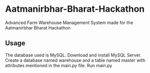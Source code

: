 # Aatmanirbhar-Bharat-Hackathon
Advanced Farm Warehouse Management System made for the Aatmanirbhar Bharat Hackathon
## Usage
The database used is MySQL. Download and install MySQL Server.<br> 
Create a database named warehouse and a table named master with attributes mentioned in the main.py file.
Run main.py

